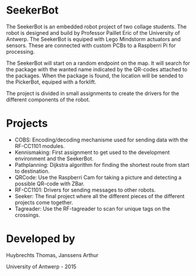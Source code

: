# SeekerBot

The SeekerBot is an embedded robot project of two collage students. The robot is designed and build by
Professor Paillet Eric of the University of Antwerp. The SeekerBot is equiped with Lego Mindstorm
actuators and sensors. These are connected with custom PCBs to a Raspberri Pi for processing.

The SeekerBot will start on a random endpoint on the map. It will search for the package with the
wanted name indicated by the QR-codes attached to the packages. When the package is found, the location
will be sended to the PickerBot, equiped with a forklift.

The project is divided in small assignments to create the drivers for the different components of the
robot.

# Projects

- COBS: Encoding/decoding mechanisme used for sending data with the RF-CC1101 modules.
- Kennismaking: First assignment to get used to the development environment and the SeekerBot.
- Pathplanning: Dijkstra algorithm for finding the shortest route from start to destination.
- QRCode: Use the Raspberri Cam for taking a picture and detecting a possible QR-code with ZBar.
- RF-CC1101: Drivers for sending messages to other robots.
- Seeker: The final project where all the different pieces of the different projects come together.
- Tagreader: Use the RF-tagreader to scan for unique tags on the crossings.

# Developed by

Huybrechts Thomas,
Janssens Arthur

University of Antwerp - 2015
